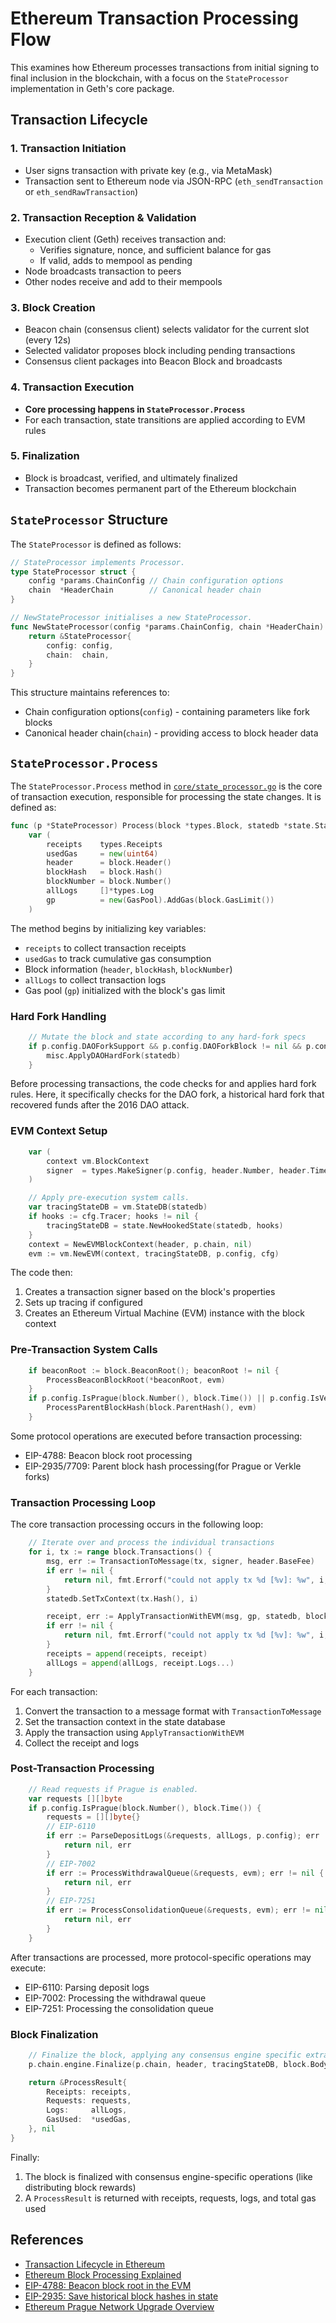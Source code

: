 # Ethereum Transaction Processing Flow

This examines how Ethereum processes transactions from initial signing to final inclusion in the blockchain, with a focus on the `StateProcessor` implementation in Geth's core package.

## Transaction Lifecycle

### 1. Transaction Initiation

- User signs transaction with private key (e.g., via MetaMask)
- Transaction sent to Ethereum node via JSON-RPC (`eth_sendTransaction` or `eth_sendRawTransaction`)

### 2. Transaction Reception & Validation

- Execution client (Geth) receives transaction and:
  - Verifies signature, nonce, and sufficient balance for gas
  - If valid, adds to mempool as pending
- Node broadcasts transaction to peers
- Other nodes receive and add to their mempools

### 3. Block Creation

- Beacon chain (consensus client) selects validator for the current slot (every 12s)
- Selected validator proposes block including pending transactions
- Consensus client packages into Beacon Block and broadcasts

### 4. Transaction Execution

- **Core processing happens in `StateProcessor.Process`**
- For each transaction, state transitions are applied according to EVM rules

### 5. Finalization

- Block is broadcast, verified, and ultimately finalized
- Transaction becomes permanent part of the Ethereum blockchain

## `StateProcessor` Structure

The `StateProcessor` is defined as follows:

```go
// StateProcessor implements Processor.
type StateProcessor struct {
    config *params.ChainConfig // Chain configuration options
    chain  *HeaderChain        // Canonical header chain
}

// NewStateProcessor initialises a new StateProcessor.
func NewStateProcessor(config *params.ChainConfig, chain *HeaderChain) *StateProcessor {
    return &StateProcessor{
        config: config,
        chain:  chain,
    }
}
```

This structure maintains references to:

- Chain configuration options(`config`) - containing parameters like fork blocks
- Canonical header chain(`chain`) - providing access to block header data

## `StateProcessor.Process`

The `StateProcessor.Process` method in [`core/state_processor.go`](https://github.com/ethereum/go-ethereum/blob/master/core/state_processor.go) is the core of transaction execution, responsible for processing the state changes. It is defined as:

```go
func (p *StateProcessor) Process(block *types.Block, statedb *state.StateDB, cfg vm.Config) (*ProcessResult, error) {
    var (
        receipts    types.Receipts
        usedGas     = new(uint64)
        header      = block.Header()
        blockHash   = block.Hash()
        blockNumber = block.Number()
        allLogs     []*types.Log
        gp          = new(GasPool).AddGas(block.GasLimit())
    )
```

The method begins by initializing key variables:

- `receipts` to collect transaction receipts
- `usedGas` to track cumulative gas consumption
- Block information (`header`, `blockHash`, `blockNumber`)
- `allLogs` to collect transaction logs
- Gas pool (`gp`) initialized with the block's gas limit

### Hard Fork Handling

```go
    // Mutate the block and state according to any hard-fork specs
    if p.config.DAOForkSupport && p.config.DAOForkBlock != nil && p.config.DAOForkBlock.Cmp(block.Number()) == 0 {
        misc.ApplyDAOHardFork(statedb)
    }
```

Before processing transactions, the code checks for and applies hard fork rules. Here, it specifically checks for the DAO fork, a historical hard fork that recovered funds after the 2016 DAO attack.

### EVM Context Setup

```go
    var (
        context vm.BlockContext
        signer  = types.MakeSigner(p.config, header.Number, header.Time)
    )

    // Apply pre-execution system calls.
    var tracingStateDB = vm.StateDB(statedb)
    if hooks := cfg.Tracer; hooks != nil {
        tracingStateDB = state.NewHookedState(statedb, hooks)
    }
    context = NewEVMBlockContext(header, p.chain, nil)
    evm := vm.NewEVM(context, tracingStateDB, p.config, cfg)
```

The code then:

1. Creates a transaction signer based on the block's properties
2. Sets up tracing if configured
3. Creates an Ethereum Virtual Machine (EVM) instance with the block context

### Pre-Transaction System Calls

```go
    if beaconRoot := block.BeaconRoot(); beaconRoot != nil {
        ProcessBeaconBlockRoot(*beaconRoot, evm)
    }
    if p.config.IsPrague(block.Number(), block.Time()) || p.config.IsVerkle(block.Number(), block.Time()) {
        ProcessParentBlockHash(block.ParentHash(), evm)
    }
```

Some protocol operations are executed before transaction processing:

- EIP-4788: Beacon block root processing
- EIP-2935/7709: Parent block hash processing(for Prague or Verkle forks)

### Transaction Processing Loop

The core transaction processing occurs in the following loop:

```go
    // Iterate over and process the individual transactions
    for i, tx := range block.Transactions() {
        msg, err := TransactionToMessage(tx, signer, header.BaseFee)
        if err != nil {
            return nil, fmt.Errorf("could not apply tx %d [%v]: %w", i, tx.Hash().Hex(), err)
        }
        statedb.SetTxContext(tx.Hash(), i)

        receipt, err := ApplyTransactionWithEVM(msg, gp, statedb, blockNumber, blockHash, tx, usedGas, evm)
        if err != nil {
            return nil, fmt.Errorf("could not apply tx %d [%v]: %w", i, tx.Hash().Hex(), err)
        }
        receipts = append(receipts, receipt)
        allLogs = append(allLogs, receipt.Logs...)
    }
```

For each transaction:

1. Convert the transaction to a message format with `TransactionToMessage`
2. Set the transaction context in the state database
3. Apply the transaction using `ApplyTransactionWithEVM`
4. Collect the receipt and logs

### Post-Transaction Processing

```go
    // Read requests if Prague is enabled.
    var requests [][]byte
    if p.config.IsPrague(block.Number(), block.Time()) {
        requests = [][]byte{}
        // EIP-6110
        if err := ParseDepositLogs(&requests, allLogs, p.config); err != nil {
            return nil, err
        }
        // EIP-7002
        if err := ProcessWithdrawalQueue(&requests, evm); err != nil {
            return nil, err
        }
        // EIP-7251
        if err := ProcessConsolidationQueue(&requests, evm); err != nil {
            return nil, err
        }
    }
```

After transactions are processed, more protocol-specific operations may execute:

- EIP-6110: Parsing deposit logs
- EIP-7002: Processing the withdrawal queue
- EIP-7251: Processing the consolidation queue

### Block Finalization

```go
    // Finalize the block, applying any consensus engine specific extras (e.g. block rewards)
    p.chain.engine.Finalize(p.chain, header, tracingStateDB, block.Body())

    return &ProcessResult{
        Receipts: receipts,
        Requests: requests,
        Logs:     allLogs,
        GasUsed:  *usedGas,
    }, nil
}
```

Finally:

1. The block is finalized with consensus engine-specific operations (like distributing block rewards)
2. A `ProcessResult` is returned with receipts, requests, logs, and total gas used

## References

- [Transaction Lifecycle in Ethereum](https://medium.com/blockchannel/life-cycle-of-an-ethereum-transaction-e5c66bae0f6e)
- [Ethereum Block Processing Explained](https://ethereum.org/en/developers/docs/blocks/)
- [EIP-4788: Beacon block root in the EVM](https://eips.ethereum.org/EIPS/eip-4788)
- [EIP-2935: Save historical block hashes in state](https://eips.ethereum.org/EIPS/eip-2935)
- [Ethereum Prague Network Upgrade Overview](https://crypto.com/en/university/ethereum-pectra-prague-electra-upgrade)
